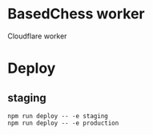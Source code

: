 # BasedChess worker
Cloudflare worker

# Deploy
## staging
```
npm run deploy -- -e staging
npm run deploy -- -e production
```
